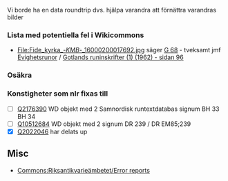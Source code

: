 Vi borde ha en data roundtrip dvs. hjälpa varandra att förnättra varandras bilder

### Lista med potentiella fel i Wikicommons
* [File:Fide_kyrka_-_KMB_-_16000200017692.jpg](https://commons.wikimedia.org/wiki/File:Fide_kyrka_-_KMB_-_16000200017692.jpg) säger [G 68](https://www.wikidata.org/wiki/Q105415699) - tveksamt jmf [Evighetsrunor](https://app.raa.se/open/runor/inscription?id=d916213f-7373-4777-a9b8-fe792e21ab34) / [Gotlands runinskrifter (1) (1962) - sidan 96](https://litteraturbanken.se/f%C3%B6rfattare/JanssonSBF/titlar/GotlandsRuninskrifter1/sida/96/faksimil)

### Osäkra

### Konstigheter som nlr fixas till
- [ ] [Q2176390](https://www.wikidata.org/wiki/Q2176390) WD objekt med 2 Samnordisk runtextdatabas signum BH 33 BH 34
- [ ] [Q10512684](https://www.wikidata.org/wiki/Q10512684) WD objekt med 2 signum DR 239 / DR EM85;239 
- [x] [Q2022046](https://www.wikidata.org/wiki/Q2022046) har delats up 

## Misc
* [Commons:Riksantikvarieämbetet/Error reports](https://commons.wikimedia.org/wiki/Commons:Riksantikvarie%C3%A4mbetet/Error_reports)
